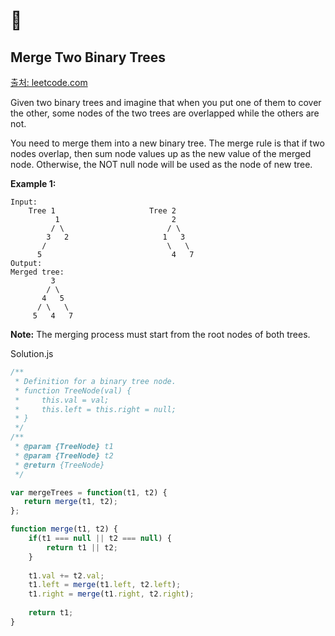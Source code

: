 # 🧐

## Merge Two Binary Trees

[출처: leetcode.com](https://leetcode.com/problems/merge-two-binary-trees/)

Given two binary trees and imagine that when you put one of them to cover the other, some nodes of the two trees are overlapped while the others are not.

You need to merge them into a new binary tree. The merge rule is that if two nodes overlap, then sum node values up as the new value of the merged node. Otherwise, the NOT null node will be used as the node of new tree.

**Example 1:**

```
Input: 
	Tree 1                     Tree 2                  
          1                         2                             
         / \                       / \                            
        3   2                     1   3                        
       /                           \   \                      
      5                             4   7                  
Output: 
Merged tree:
	     3
	    / \
	   4   5
	  / \   \ 
	 5   4   7
```

**Note:** The merging process must start from the root nodes of both trees.



Solution.js

```js
/**
 * Definition for a binary tree node.
 * function TreeNode(val) {
 *     this.val = val;
 *     this.left = this.right = null;
 * }
 */
/**
 * @param {TreeNode} t1
 * @param {TreeNode} t2
 * @return {TreeNode}
 */

var mergeTrees = function(t1, t2) {
   return merge(t1, t2);
};

function merge(t1, t2) {
    if(t1 === null || t2 === null) {
        return t1 || t2;
    }
    
    t1.val += t2.val;
    t1.left = merge(t1.left, t2.left);
    t1.right = merge(t1.right, t2.right);
    
    return t1;
}
```




